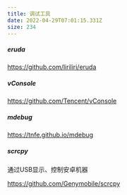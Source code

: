 ```yaml
---
title: 调试工具
date: 2022-04-29T07:01:15.331Z
size: 234
---
```

##### eruda

https://github.com/liriliri/eruda

##### vConsole

https://github.com/Tencent/vConsole

##### mdebug

https://tnfe.github.io/mdebug

##### scrcpy

通过USB显示、控制安卓机器

https://github.com/Genymobile/scrcpy
